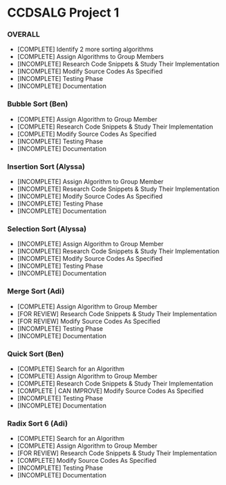 # CCDSALG Project 1

### OVERALL
- [COMPLETE] Identify 2 more sorting algorithms
- [COMPLETE] Assign Algorithms to Group Members
- [INCOMPLETE] Research Code Snippets & Study Their Implementation
- [INCOMPLETE] Modify Source Codes As Specified
- [INCOMPLETE] Testing Phase
- [INCOMPLETE] Documentation

### Bubble Sort (Ben)
- [COMPLETE] Assign Algorithm to Group Member
- [COMPLETE] Research Code Snippets & Study Their Implementation
- [COMPLETE] Modify Source Codes As Specified
- [INCOMPLETE] Testing Phase
- [INCOMPLETE] Documentation

### Insertion Sort (Alyssa)
- [INCOMPLETE] Assign Algorithm to Group Member
- [INCOMPLETE] Research Code Snippets & Study Their Implementation
- [INCOMPLETE] Modify Source Codes As Specified
- [INCOMPLETE] Testing Phase
- [INCOMPLETE] Documentation

### Selection Sort (Alyssa)
- [INCOMPLETE] Assign Algorithm to Group Member
- [INCOMPLETE] Research Code Snippets & Study Their Implementation
- [INCOMPLETE] Modify Source Codes As Specified
- [INCOMPLETE] Testing Phase
- [INCOMPLETE] Documentation

### Merge Sort (Adi)
- [COMPLETE] Assign Algorithm to Group Member
- [FOR REVIEW] Research Code Snippets & Study Their Implementation
- [FOR REVIEW] Modify Source Codes As Specified
- [INCOMPLETE] Testing Phase
- [INCOMPLETE] Documentation

### Quick Sort (Ben)
- [COMPLETE] Search for an Algorithm
- [COMPLETE] Assign Algorithm to Group Member
- [COMPLETE] Research Code Snippets & Study Their Implementation
- [COMPLETE | CAN IMPROVE] Modify Source Codes As Specified
- [INCOMPLETE] Testing Phase
- [INCOMPLETE] Documentation

### Radix Sort 6 (Adi)
- [COMPLETE] Search for an Algorithm
- [COMPLETE] Assign Algorithm to Group Member
- [FOR REVIEW] Research Code Snippets & Study Their Implementation
- [COMPLETE] Modify Source Codes As Specified
- [INCOMPLETE] Testing Phase
- [INCOMPLETE] Documentation

